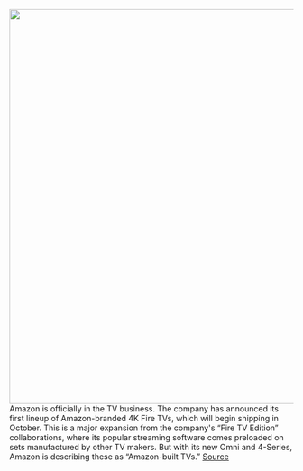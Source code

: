 <img src='https://cdn.vox-cdn.com/thumbor/sxsdOgo7NdT_We4hlseMu_RUPbw=/0x0:2612x1498/1200x800/filters:focal(1098x541:1514x957)/cdn.vox-cdn.com/uploads/chorus_image/image/69833914/Screen_Shot_2021_09_09_at_7.38.51_AM.0.png' width='700px' /><br/>
Amazon is officially in the TV business. The company has announced its first lineup of Amazon-branded 4K Fire TVs, which will begin shipping in October. This is a major expansion from the company's “Fire TV Edition” collaborations, where its popular streaming software comes preloaded on sets manufactured by other TV makers. But with its new Omni and 4-Series, Amazon is describing these as “Amazon-built TVs.”
<a href='https://www.theverge.com/2021/9/9/22662673/amazon-fire-tv-omni-4-series-price-features'> Source <a/>